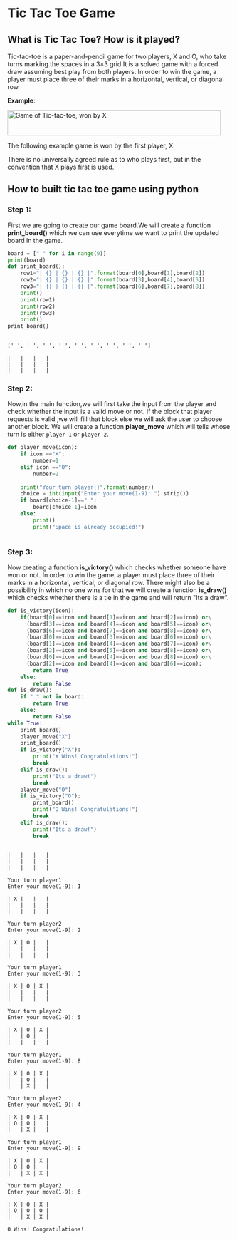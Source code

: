 # Tic Tac Toe Game


## What is Tic Tac Toe? How is it played?

Tic-tac-toe is a paper-and-pencil game for two players, X and O, who take turns marking the spaces in a 3×3 grid.It is a solved game with a forced draw assuming best play from both players.
In order to win the game, a player must place three of their marks in a horizontal, vertical, or diagonal row.

**Example**:

<img alt="Game of Tic-tac-toe, won by X" src="//upload.wikimedia.org/wikipedia/commons/thumb/1/1b/Tic-tac-toe-game-1.svg/479px-Tic-tac-toe-game-1.svg.png" decoding="async" width="479" height="56" srcset="//upload.wikimedia.org/wikipedia/commons/thumb/1/1b/Tic-tac-toe-game-1.svg/719px-Tic-tac-toe-game-1.svg.png 1.5x, //upload.wikimedia.org/wikipedia/commons/thumb/1/1b/Tic-tac-toe-game-1.svg/958px-Tic-tac-toe-game-1.svg.png 2x" data-file-width="479" data-file-height="56">

The following example game is won by the first player, X.


There is no universally agreed rule as to who plays first, but in the convention that X plays first is used.

## How to built tic tac toe game using python

### Step 1:



First we are going to create our game board.We will create a function **print_board()** which we can use everytime we want to print the updated board in the game.


```python
board = [" " for i in range(9)]
print(board)
def print_board():
    row1="| {} | {} | {} |".format(board[0],board[1],board[2])
    row2="| {} | {} | {} |".format(board[3],board[4],board[5])
    row3="| {} | {} | {} |".format(board[6],board[7],board[8])
    print()
    print(row1)
    print(row2)
    print(row3)
    print()
print_board()    
    
```

    [' ', ' ', ' ', ' ', ' ', ' ', ' ', ' ', ' ']
    
    |   |   |   |
    |   |   |   |
    |   |   |   |
    
    

### Step 2:

Now,in the main function,we will first take the input from the player and check whether the input is a valid move or not. If the block that player requests is valid ,we will fill that block else we will ask the user to choose another block.
We will create a function **player_move** which will tells whose turn is either `player 1` or `player 2`.


```python
def player_move(icon):
    if icon =="X":
        number=1
    elif icon =="O":
        number=2
        
    print("Your turn player{}".format(number))
    choice = int(input("Enter your move(1-9): ").strip())
    if board[choice-1]==" ":
        board[choice-1]=icon
    else:
        print()
        print("Space is already occupied!")
        
```

### Step 3:

Now creating a function **is_victory()** which checks whether someone have won or not. In order to win the game, a player must place three of their marks in a horizontal, vertical, or diagonal row.
There might also be a possibility in which no one wins for that we will create a function **is_draw()** which checks whether there is a tie in the game and will return "Its a draw".


```python
def is_victory(icon):
    if(board[0]==icon and board[1]==icon and board[2]==icon) or\
      (board[3]==icon and board[4]==icon and board[5]==icon) or\
      (board[6]==icon and board[7]==icon and board[8]==icon) or\
      (board[0]==icon and board[3]==icon and board[6]==icon) or\
      (board[1]==icon and board[4]==icon and board[7]==icon) or\
      (board[2]==icon and board[5]==icon and board[8]==icon) or\
      (board[0]==icon and board[4]==icon and board[8]==icon) or\
      (board[2]==icon and board[4]==icon and board[6]==icon):
        return True
    else:
        return False
def is_draw():
    if " " not in board:
        return True 
    else:
        return False
while True:
    print_board()
    player_move("X")
    print_board()
    if is_victory("X"):
        print("X Wins! Congratulations!")
        break
    elif is_draw():
        print("Its a draw!")
        break
    player_move("O")
    if is_victory("O"):
        print_board()
        print("O Wins! Congratulations!")
        break  
    elif is_draw():
        print("Its a draw!")
        break   
        
```

    
    |   |   |   |
    |   |   |   |
    |   |   |   |
    
    Your turn player1
    Enter your move(1-9): 1
    
    | X |   |   |
    |   |   |   |
    |   |   |   |
    
    Your turn player2
    Enter your move(1-9): 2
    
    | X | O |   |
    |   |   |   |
    |   |   |   |
    
    Your turn player1
    Enter your move(1-9): 3
    
    | X | O | X |
    |   |   |   |
    |   |   |   |
    
    Your turn player2
    Enter your move(1-9): 5
    
    | X | O | X |
    |   | O |   |
    |   |   |   |
    
    Your turn player1
    Enter your move(1-9): 8
    
    | X | O | X |
    |   | O |   |
    |   | X |   |
    
    Your turn player2
    Enter your move(1-9): 4
    
    | X | O | X |
    | O | O |   |
    |   | X |   |
    
    Your turn player1
    Enter your move(1-9): 9
    
    | X | O | X |
    | O | O |   |
    |   | X | X |
    
    Your turn player2
    Enter your move(1-9): 6
    
    | X | O | X |
    | O | O | O |
    |   | X | X |
    
    O Wins! Congratulations!
    

